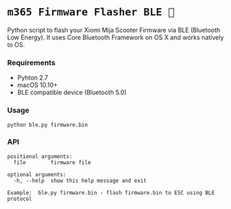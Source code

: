 # ```m365 Firmware Flasher BLE 🚀```
Python script to flash your Xiomi Mija Scooter Firmware via BLE (Bluetooth Low Energy). It uses Core Bluetooth Framework on OS X and works natively to OS.

### Requirements
- Pyhton 2.7
- macOS 10.10+
- BLE compatible device (Bluetooth 5.0)

### Usage
```
python ble.py firmware.bin
```

### API

```
positional arguments:
  file        firmware file

optional arguments:
  -h, --help  show this help message and exit

Example:  ble.py firmware.bin - flash firmware.bin to ESC using BLE protocol
```
